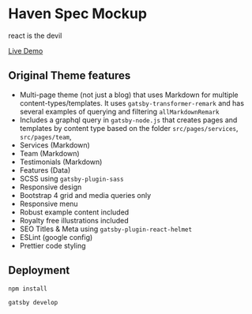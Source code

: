 # Haven Spec Mockup

react is the devil

[Live Demo](https://havenspec.netlify.com/)

## Original Theme features

- Multi-page theme (not just a blog) that uses Markdown for multiple content-types/templates. It uses `gatsby-transformer-remark` and has several examples of querying and filtering `allMarkdownRemark`
- Includes a graphql query in `gatsby-node.js` that creates pages and templates by content type based on the folder `src/pages/services`, `src/pages/team`,
- Services (Markdown)
- Team (Markdown)
- Testimonials (Markdown)
- Features (Data)
- SCSS using `gatsby-plugin-sass`
- Responsive design
- Bootstrap 4 grid and media queries only
- Responsive menu
- Robust example content included
- Royalty free illustrations included
- SEO Titles & Meta using `gatsby-plugin-react-helmet`
- ESLint (google config)
- Prettier code styling

## Deployment

```
npm install
```

```
gatsby develop
```
